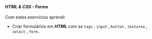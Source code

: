 #### _HTML & CSS - Forms_

Com estes exercícios aprendi:

-   Criar formulários em  **_HTML_** com as  `tags`  :  `input`  ,  `button`  ,  `textarea`  ,  `select`  ,  `form`  .
